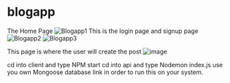 # blogapp
The Home Page
![Blogapp1](https://github.com/sabircodes/blogapp/assets/93681489/f0405c79-7b9f-41a0-bd76-cdd85728e11a)
This is the login page and signup page
![Blogapp2](https://github.com/sabircodes/blogapp/assets/93681489/c05ae675-99d8-4808-88ee-47129ffa6d4e)
![Blogapp3](https://github.com/sabircodes/blogapp/assets/93681489/2475a66c-44b6-4d6e-b8e6-df5be1240002)

This page is where the user will create the post
![image](https://github.com/sabircodes/blogapp/assets/93681489/a9ee1fc9-d976-4e06-8fe5-5007d3fd06b4)

cd into client and type NPM start
cd into api and type Nodemon index.js
use you own Mongoose database link in order to run this on your system.






